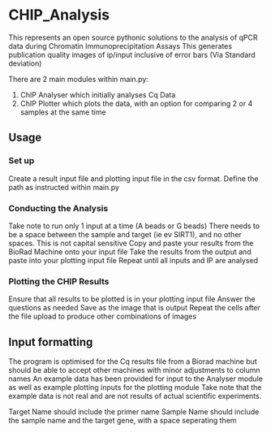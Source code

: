 # CHIP_Analysis

This represents an open source pythonic solutions to the analysis of qPCR data during Chromatin Immunoprecipitation Assays
This generates publication quality images of ip/input inclusive of error bars (Via Standard deviation)

There are 2 main modules within main.py:
1) ChIP Analyser which initially analyses Cq Data
2) ChIP Plotter which plots the data, with an option for comparing 2 or 4 samples at the same time

## Usage 

### Set up

Create a result input file and plotting input file in the csv format. Define the path as instructed within main.py

### Conducting the Analysis 

Take note to run only 1 input at a time (A beads or G beads)
There needs to be a space between the sample and target (ie ev SIRT1), and no other spaces. This is not capital sensitive 
Copy and paste your results from the BioRad Machine onto your input file
Take the results from the output and paste into your plotting input file 
Repeat until all inputs and IP are analysed 

### Plotting the CHIP Results

Ensure that all results to be plotted is in your plotting input file 
Answer the questions as needed
Save as the image that is output
Repeat the cells after the file upload to produce other combinations of images

## Input formatting 

The program is optimised for the Cq results file from a Biorad machine but should be able to accept other machines with minor adjustments to column names 
An example data has been provided for input to the Analyser module as well as example plotting inputs for the plotting module 
Take note that the example data is not real and are not results of actual scientific experiments.

Target Name should include the primer name 
Sample Name should include the sample name and the target gene, with a space seperating them
